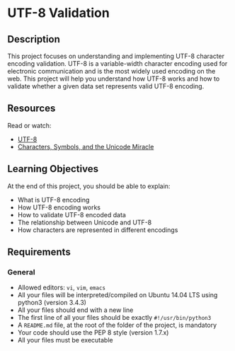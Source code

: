 # UTF-8 Validation

## Description

This project focuses on understanding and implementing UTF-8 character encoding validation. UTF-8 is a variable-width character encoding used for electronic communication and is the most widely used encoding on the web. This project will help you understand how UTF-8 works and how to validate whether a given data set represents valid UTF-8 encoding.

## Resources

Read or watch:

- [UTF-8](https://en.wikipedia.org/wiki/UTF-8)
- [Characters, Symbols, and the Unicode Miracle](https://www.youtube.com/watch?v=MijmeoH9LT4)

## Learning Objectives

At the end of this project, you should be able to explain:

- What is UTF-8 encoding
- How UTF-8 encoding works
- How to validate UTF-8 encoded data
- The relationship between Unicode and UTF-8
- How characters are represented in different encodings

## Requirements

### General

- Allowed editors: `vi`, `vim`, `emacs`
- All your files will be interpreted/compiled on Ubuntu 14.04 LTS using python3 (version 3.4.3)
- All your files should end with a new line
- The first line of all your files should be exactly `#!/usr/bin/python3`
- A `README.md` file, at the root of the folder of the project, is mandatory
- Your code should use the PEP 8 style (version 1.7.x)
- All your files must be executable
